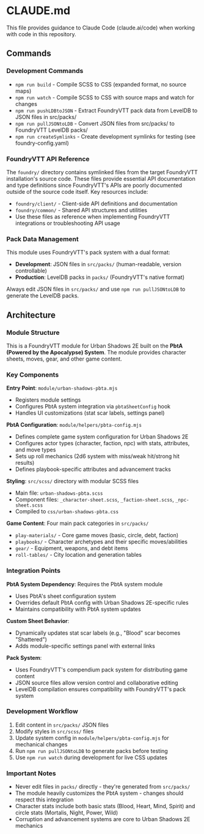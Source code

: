 # CLAUDE.md

This file provides guidance to Claude Code (claude.ai/code) when working with code in this repository.

## Commands

### Development Commands
- `npm run build` - Compile SCSS to CSS (expanded format, no source maps)
- `npm run watch` - Compile SCSS to CSS with source maps and watch for changes
- `npm run pushLDBtoJSON` - Extract FoundryVTT pack data from LevelDB to JSON files in src/packs/
- `npm run pullJSONtoLDB` - Convert JSON files from src/packs/ to FoundryVTT LevelDB packs/
- `npm run createSymlinks` - Create development symlinks for testing (see foundry-config.yaml)

### FoundryVTT API Reference
The `foundry/` directory contains symlinked files from the target FoundryVTT installation's source code. These files provide essential API documentation and type definitions since FoundryVTT's APIs are poorly documented outside of the source code itself. Key resources include:
- `foundry/client/` - Client-side API definitions and documentation
- `foundry/common/` - Shared API structures and utilities
- Use these files as reference when implementing FoundryVTT integrations or troubleshooting API usage

### Pack Data Management
This module uses FoundryVTT's pack system with a dual format:
- **Development**: JSON files in `src/packs/` (human-readable, version controllable)
- **Production**: LevelDB packs in `packs/` (FoundryVTT's native format)

Always edit JSON files in `src/packs/` and use `npm run pullJSONtoLDB` to generate the LevelDB packs.

## Architecture

### Module Structure
This is a FoundryVTT module for Urban Shadows 2E built on the **PbtA (Powered by the Apocalypse) System**. The module provides character sheets, moves, gear, and other game content.

### Key Components

**Entry Point**: `module/urban-shadows-pbta.mjs`
- Registers module settings
- Configures PbtA system integration via `pbtaSheetConfig` hook
- Handles UI customizations (stat scar labels, settings panel)

**PbtA Configuration**: `module/helpers/pbta-config.mjs`
- Defines complete game system configuration for Urban Shadows 2E
- Configures actor types (character, faction, npc) with stats, attributes, and move types
- Sets up roll mechanics (2d6 system with miss/weak hit/strong hit results)
- Defines playbook-specific attributes and advancement tracks

**Styling**: `src/scss/` directory with modular SCSS files
- Main file: `urban-shadows-pbta.scss`
- Component files: `_character-sheet.scss`, `_faction-sheet.scss`, `_npc-sheet.scss`
- Compiled to `css/urban-shadows-pbta.css`

**Game Content**: Four main pack categories in `src/packs/`
- `play-materials/` - Core game moves (basic, circle, debt, faction)
- `playbooks/` - Character archetypes and their specific moves/abilities
- `gear/` - Equipment, weapons, and debt items
- `roll-tables/` - City location and generation tables

### Integration Points

**PbtA System Dependency**: Requires the PbtA system module
- Uses PbtA's sheet configuration system
- Overrides default PbtA config with Urban Shadows 2E-specific rules
- Maintains compatibility with PbtA system updates

**Custom Sheet Behavior**: 
- Dynamically updates stat scar labels (e.g., "Blood" scar becomes "Shattered")
- Adds module-specific settings panel with external links

**Pack System**: 
- Uses FoundryVTT's compendium pack system for distributing game content
- JSON source files allow version control and collaborative editing
- LevelDB compilation ensures compatibility with FoundryVTT's pack system

### Development Workflow
1. Edit content in `src/packs/` JSON files
2. Modify styles in `src/scss/` files
3. Update system config in `module/helpers/pbta-config.mjs` for mechanical changes
4. Run `npm run pullJSONtoLDB` to generate packs before testing
5. Use `npm run watch` during development for live CSS updates

### Important Notes
- Never edit files in `packs/` directly - they're generated from `src/packs/`
- The module heavily customizes the PbtA system - changes should respect this integration
- Character stats include both basic stats (Blood, Heart, Mind, Spirit) and circle stats (Mortalis, Night, Power, Wild)
- Corruption and advancement systems are core to Urban Shadows 2E mechanics